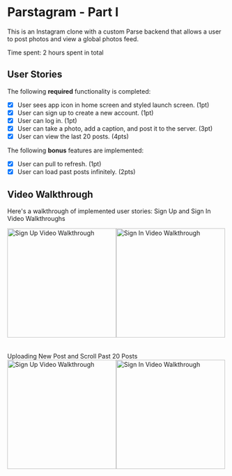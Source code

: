 # Parstagram - Part I

This is an Instagram clone with a custom Parse backend that allows a user to post photos and view a global photos feed.

Time spent: 2 hours spent in total

## User Stories

The following **required** functionality is completed:

- [x] User sees app icon in home screen and styled launch screen. (1pt)
- [x] User can sign up to create a new account. (1pt)
- [x] User can log in. (1pt)
- [x] User can take a photo, add a caption, and post it to the server. (3pt)
- [x] User can view the last 20 posts. (4pts)

The following **bonus** features are implemented:

- [x] User can pull to refresh. (1pt)
- [x] User can load past posts infinitely. (2pts)

## Video Walkthrough

Here's a walkthrough of implemented user stories:
Sign Up and Sign In Video Walkthroughs
<div style="display: flex">
<img src='https://github.com/MyatThuKo/CodePath-iOS-Course/blob/main/Assignments/Assignment_3/Parstagram/Gifs/SignUp.gif' title='Sign Up Video Walkthrough' width='250' alt='Sign Up Video Walkthrough' />
<img src='https://github.com/MyatThuKo/CodePath-iOS-Course/blob/main/Assignments/Assignment_3/Parstagram/Gifs/SignIn.gif' title='Sign In Video Walkthrough' width='250' alt='Sign In Video Walkthrough' />
</div>
<br /><br />
Uploading New Post and Scroll Past 20 Posts
<div style="display: flex">
<img src='https://github.com/MyatThuKo/CodePath-iOS-Course/blob/main/Assignments/Assignment_3/Parstagram/Gifs/NewPost.gif' title='Sign Up Video Walkthrough' width='250' alt='Sign Up Video Walkthrough' />
<img src='https://github.com/MyatThuKo/CodePath-iOS-Course/blob/main/Assignments/Assignment_3/Parstagram/Gifs/Scroll.gif' title='Sign In Video Walkthrough' width='250' alt='Sign In Video Walkthrough' />
</div>
